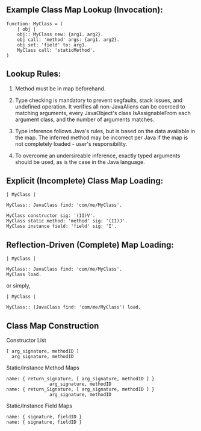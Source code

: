 ## Example Class Map Lookup (Invocation):
```
function: MyClass = (
    | obj |
    obj:: MyClass new: {arg1. arg2}.
    obj call: 'method' args: {arg1. arg2}.
    obj set: 'field' to: arg1.
    MyClass call: 'staticMethod'.
)
```

## Lookup Rules:

1. Method must be in map beforehand.

2. Type checking is mandatory to prevent segfaults, stack issues, and undefined operation. It verifies all non-JavaAliens can be coerced to matching arguments, every JavaObject's class IsAssignableFrom each argument class, and the number of arguments matches.

3. Type inference follows Java's rules, but is based on the data available in the map. The inferred method may be incorrect per Java if the map is not completely loaded - user's responsibility.

4. To overcome an undersireable inference, exactly typed arguments should be used, as is the case in the Java language.

## Explicit (Incomplete) Class Map Loading:

```
| MyClass | 

MyClass:: JavaClass find: 'com/me/MyClass'.

MyClass constructor sig: '(II)V'.
MyClass static method: 'method' sig: '(II)J'.
MyClass instance field: 'field' sig: 'I'.
```

## Reflection-Driven (Complete) Map Loading:

```
| MyClass | 

MyClass:: JavaClass find: 'com/me/MyClass'.
MyClass load.
```

or simply,

```
| MyClass |

MyClass:: (JavaClass find: 'com/me/MyClass') load.
```

## Class Map Construction

Constructor List

```
[ arg_signature, methodID ]
  arg_signature, methodID
```

Static/Instance Method Maps

```
name: { return_signature, [ arg_signature, methodID ] }
		  	    arg_signature, methodID 
name: {	return_Signature, [ arg_signature, methodID ] }
			    arg_signature, methodID 
```

Static/Instance Field Maps

```
name: { signature, fieldID }
name: { signature, fieldID }
```
